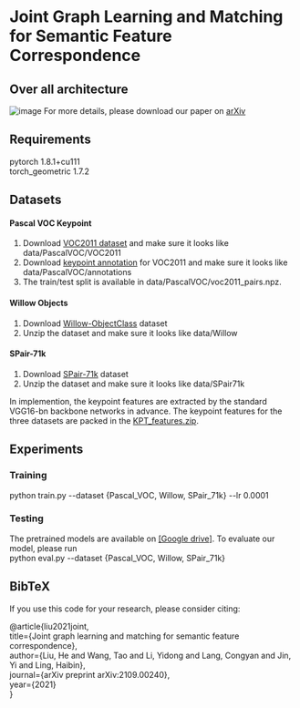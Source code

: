 # Joint Graph Learning and Matching for Semantic Feature Correspondence

## Over all architecture
![image](https://user-images.githubusercontent.com/86004891/141059865-e6490804-6eae-4fdb-9499-ed4b36e5fa82.png)
For more details, please download our paper on [arXiv](https://arxiv.org/abs/2109.00240)

## Requirements
pytorch           1.8.1+cu111  
torch_geometric   1.7.2

## Datasets
#### Pascal VOC Keypoint 
1. Download [VOC2011 dataset](http://host.robots.ox.ac.uk/pascal/VOC/voc2011/index.html) and make sure it looks like data/PascalVOC/VOC2011  
2. Download [keypoint annotation](https://www2.eecs.berkeley.edu/Research/Projects/CS/vision/shape/poselets/voc2011_keypoints_Feb2012.tgz) for VOC2011 and make sure it looks like data/PascalVOC/annotations
3. The train/test split is available in data/PascalVOC/voc2011_pairs.npz.
  
#### Willow Objects 
1. Download [Willow-ObjectClass](http://www.di.ens.fr/willow/research/graphlearning/WILLOW-ObjectClass_dataset.zip) dataset
2. Unzip the dataset and make sure it looks like data/Willow

#### SPair-71k
1. Download [SPair-71k](http://cvlab.postech.ac.kr/research/SPair-71k/data/SPair-71k.tar.gz) dataset
2. Unzip the dataset and make sure it looks like data/SPair71k

In implemention, the keypoint features are extracted by the standard VGG16-bn backbone networks in advance. The keypoint features for the three datasets are packed in the [KPT_features.zip](https://drive.google.com/file/d/14iApmo8u0XJ81-3OIz6Y-tVZAJaQokTT/view?usp=sharing).  

## Experiments
### Training
python train.py --dataset {Pascal_VOC, Willow, SPair_71k}  --lr 0.0001
### Testing
The pretrained models are available on [[Google drive]](https://drive.google.com/file/d/1ndqEblJAPTfaJyPOU3mzn0BP51r0ouW4/view?usp=sharing). 
To evaluate our model, please run  
python eval.py --dataset {Pascal_VOC, Willow, SPair_71k}

## BibTeX
If you use this code for your research, please consider citing:

@article{liu2021joint,  
  title={Joint graph learning and matching for semantic feature correspondence},  
  author={Liu, He and Wang, Tao and Li, Yidong and Lang, Congyan and Jin, Yi and Ling, Haibin},  
  journal={arXiv preprint arXiv:2109.00240},  
  year={2021}  
}
